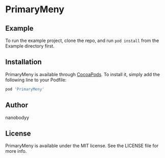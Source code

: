 # PrimaryMeny



## Example

To run the example project, clone the repo, and run `pod install` from the Example directory first.

## Installation

PrimaryMeny is available through [CocoaPods](https://cocoapods.org). To install
it, simply add the following line to your Podfile:

```ruby
pod 'PrimaryMeny'
```

## Author

nanobodyy

## License

PrimaryMeny is available under the MIT license. See the LICENSE file for more info.
